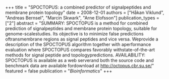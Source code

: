 +++
title = "SPOCTOPUS: a combined predictor of signalpeptides and membrane protein topology"
date = 2008-12-01
authors = ["Håkan Viklund", "Andreas Bernsel", "Marcin Skwark", "Arne Elofsson"]
publication_types = ["2"]
abstract = "SUMMARY: SPOCTOPUS is a method for combined prediction of signalpeptides and membrane protein topology, suitable for genome-scalestudies. Its objective is to minimize false predictions oftransmembrane regions as signal peptides and vice versa. Weprovide a description of the SPOCTOPUS algorithm together with aperformance evaluation where SPOCTOPUS compares favorably withstate-of-the-art methods for signal peptide and topologypredictions. AVAILABILITY: SPOCTOPUS is available as a web serverand both the source code and benchmark data are available fordownload at http://octopus.cbr.su.se/"
featured = false
publication = "*Bioinformatics*"
+++

